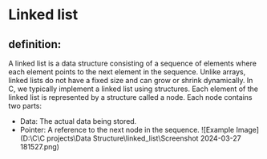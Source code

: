 # Linked list

## definition:
A linked list is a data structure consisting of a sequence of elements where each element points to the next element in the sequence. Unlike arrays, linked lists do not have a fixed size and can grow or shrink dynamically.
In C, we typically implement a linked list using structures. Each element of the linked list is represented by a structure called a node. Each node contains two parts:
- Data: The actual data being stored.
- Pointer: A reference to the next node in the sequence.
![Example Image](D:\C\C projects\Data Structure\linked_list\Screenshot 2024-03-27 181527.png)

